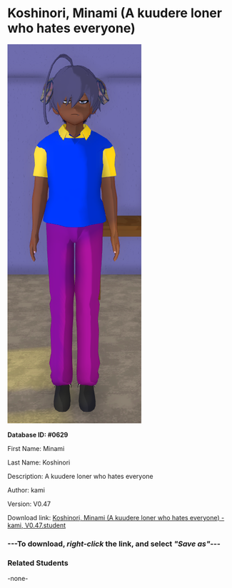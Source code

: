 # Koshinori, Minami (A kuudere loner who hates everyone)

<img src="Files/Koshinori, Minami (A kuudere loner who hates everyone).png" title="Koshinori, Minami (A kuudere loner who hates everyone) - kami, V0.47">

**Database ID: #0629**

First Name: Minami

Last Name: Koshinori

Description: A kuudere loner who hates everyone

Author: kami

Version: V0.47

Download link: <a href="https://raw.githubusercontent.com/Arbiter1223/Daigaku-Gurashi-Custom-Students/master/Students/Files/Koshinori%2C%20Minami%20(A%20kuudere%20loner%20who%20hates%20everyone)%20-%20kami%2C%20V0.47.student">Koshinori, Minami (A kuudere loner who hates everyone) - kami, V0.47.student</a>

### ---**To download, _right-click_ the link, and select _"Save as"_**---

### Related Students

-none-
